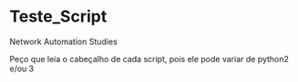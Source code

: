 # Teste_Script
Network Automation Studies

Peço que leia o cabeçalho de cada script, pois ele pode variar de python2 e/ou 3
